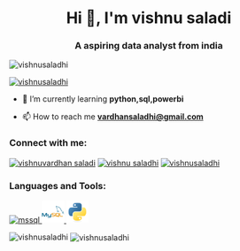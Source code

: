 <h1 align="center">Hi 👋, I'm vishnu saladi</h1>
<h3 align="center">A aspiring data analyst from india</h3>

<p align="left"> <img src="https://komarev.com/ghpvc/?username=vishnusaladhi&label=Profile%20views&color=0e75b6&style=flat" alt="vishnusaladhi" /> </p>

<p align="left"> <a href="https://github.com/ryo-ma/github-profile-trophy"><img src="https://github-profile-trophy.vercel.app/?username=vishnusaladhi" alt="vishnusaladhi" /></a> </p>

- 🌱 I’m currently learning **python,sql,powerbi**

- 📫 How to reach me **vardhansaladhi@gmail.com**

<h3 align="left">Connect with me:</h3>
<p align="left">
<a href="https://linkedin.com/in/vishnuvardhan saladi" target="blank"><img align="center" src="https://raw.githubusercontent.com/rahuldkjain/github-profile-readme-generator/master/src/images/icons/Social/linked-in-alt.svg" alt="vishnuvardhan saladi" height="30" width="40" /></a>
<a href="https://fb.com/vishnu saladhi" target="blank"><img align="center" src="https://raw.githubusercontent.com/rahuldkjain/github-profile-readme-generator/master/src/images/icons/Social/facebook.svg" alt="vishnu saladhi" height="30" width="40" /></a>
<a href="https://instagram.com/vishnusaladhi" target="blank"><img align="center" src="https://raw.githubusercontent.com/rahuldkjain/github-profile-readme-generator/master/src/images/icons/Social/instagram.svg" alt="vishnusaladhi" height="30" width="40" /></a>
</p>

<h3 align="left">Languages and Tools:</h3>
<p align="left"> <a href="https://www.microsoft.com/en-us/sql-server" target="_blank" rel="noreferrer"> <img src="https://www.svgrepo.com/show/303229/microsoft-sql-server-logo.svg" alt="mssql" width="40" height="40"/> </a> <a href="https://www.mysql.com/" target="_blank" rel="noreferrer"> <img src="https://raw.githubusercontent.com/devicons/devicon/master/icons/mysql/mysql-original-wordmark.svg" alt="mysql" width="40" height="40"/> </a> <a href="https://www.python.org" target="_blank" rel="noreferrer"> <img src="https://raw.githubusercontent.com/devicons/devicon/master/icons/python/python-original.svg" alt="python" width="40" height="40"/> </a> </p>

<p><img align="left" src="https://github-readme-stats.vercel.app/api/top-langs?username=vishnusaladhi&show_icons=true&locale=en&layout=compact" alt="vishnusaladhi" /></p>

<p>&nbsp;<img align="center" src="https://github-readme-stats.vercel.app/api?username=vishnusaladhi&show_icons=true&locale=en" alt="vishnusaladhi" /></p>
